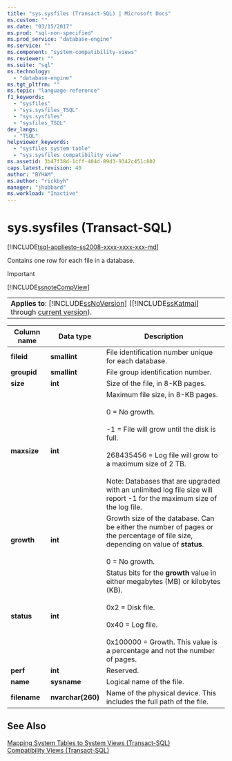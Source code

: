 ```yaml
---
title: "sys.sysfiles (Transact-SQL) | Microsoft Docs"
ms.custom: ""
ms.date: "03/15/2017"
ms.prod: "sql-non-specified"
ms.prod_service: "database-engine"
ms.service: ""
ms.component: "system-compatibility-views"
ms.reviewer: ""
ms.suite: "sql"
ms.technology: 
  - "database-engine"
ms.tgt_pltfrm: ""
ms.topic: "language-reference"
f1_keywords: 
  - "sysfiles"
  - "sys.sysfiles_TSQL"
  - "sys.sysfiles"
  - "sysfiles_TSQL"
dev_langs: 
  - "TSQL"
helpviewer_keywords: 
  - "sysfiles system table"
  - "sys.sysfiles compatibility view"
ms.assetid: 3b47f38d-1cff-404d-89d3-9342c451c802
caps.latest.revision: 40
author: "BYHAM"
ms.author: "rickbyh"
manager: "jhubbard"
ms.workload: "Inactive"
---
```

# sys.sysfiles (Transact-SQL)
[!INCLUDE[tsql-appliesto-ss2008-xxxx-xxxx-xxx-md](../../includes/tsql-appliesto-ss2008-xxxx-xxxx-xxx-md.md)]

  Contains one row for each file in a database.  
  
> [!IMPORTANT]  
>  [!INCLUDE[ssnoteCompView](../../includes/ssnotecompview-md.md)]  
  
||  
|-|  
|**Applies to**: [!INCLUDE[ssNoVersion](../../includes/ssnoversion-md.md)] ([!INCLUDE[ssKatmai](../../includes/sskatmai-md.md)] through [current version](http://go.microsoft.com/fwlink/p/?LinkId=299658)).|  
  
|Column name|Data type|Description|  
|-----------------|---------------|-----------------|  
|**fileid**|**smallint**|File identification number unique for each database.|  
|**groupid**|**smallint**|File group identification number.|  
|**size**|**int**|Size of the file, in 8-KB pages.|  
|**maxsize**|**int**|Maximum file size, in 8-KB pages.<br /><br /> 0 = No growth.<br /><br /> -1 = File will grow until the disk is full.<br /><br /> 268435456 = Log file will grow to a maximum size of 2 TB.<br /><br /> Note: Databases that are upgraded with an unlimited log file size will report -1 for the maximum size of the log file.|  
|**growth**|**int**|Growth size of the database. Can be either the number of pages or the percentage of file size, depending on value of **status**.<br /><br /> 0 = No growth.|  
|**status**|**int**|Status bits for the **growth** value in either megabytes (MB) or kilobytes (KB).<br /><br /> 0x2 = Disk file.<br /><br /> 0x40 = Log file.<br /><br /> 0x100000 = Growth. This value is a percentage and not the number of pages.|  
|**perf**|**int**|Reserved.|  
|**name**|**sysname**|Logical name of the file.|  
|**filename**|**nvarchar(260)**|Name of the physical device. This includes the full path of the file.|  
  
## See Also  
 [Mapping System Tables to System Views &#40;Transact-SQL&#41;](../../relational-databases/system-tables/mapping-system-tables-to-system-views-transact-sql.md)   
 [Compatibility Views &#40;Transact-SQL&#41;](~/relational-databases/system-compatibility-views/system-compatibility-views-transact-sql.md)  
  
  

